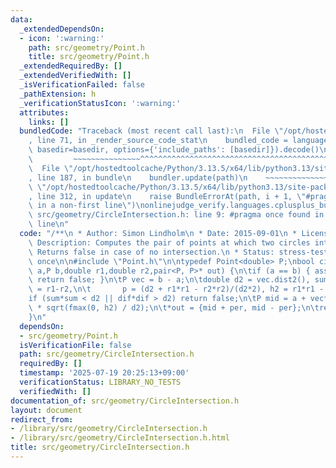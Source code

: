 ```yaml
---
data:
  _extendedDependsOn:
  - icon: ':warning:'
    path: src/geometry/Point.h
    title: src/geometry/Point.h
  _extendedRequiredBy: []
  _extendedVerifiedWith: []
  _isVerificationFailed: false
  _pathExtension: h
  _verificationStatusIcon: ':warning:'
  attributes:
    links: []
  bundledCode: "Traceback (most recent call last):\n  File \"/opt/hostedtoolcache/Python/3.13.5/x64/lib/python3.13/site-packages/onlinejudge_verify/documentation/build.py\"\
    , line 71, in _render_source_code_stat\n    bundled_code = language.bundle(stat.path,\
    \ basedir=basedir, options={'include_paths': [basedir]}).decode()\n          \
    \         ~~~~~~~~~~~~~~~^^^^^^^^^^^^^^^^^^^^^^^^^^^^^^^^^^^^^^^^^^^^^^^^^^^^^^^^^^^^^^^^^^\n\
    \  File \"/opt/hostedtoolcache/Python/3.13.5/x64/lib/python3.13/site-packages/onlinejudge_verify/languages/cplusplus.py\"\
    , line 187, in bundle\n    bundler.update(path)\n    ~~~~~~~~~~~~~~^^^^^^\n  File\
    \ \"/opt/hostedtoolcache/Python/3.13.5/x64/lib/python3.13/site-packages/onlinejudge_verify/languages/cplusplus_bundle.py\"\
    , line 312, in update\n    raise BundleErrorAt(path, i + 1, \"#pragma once found\
    \ in a non-first line\")\nonlinejudge_verify.languages.cplusplus_bundle.BundleErrorAt:\
    \ src/geometry/CircleIntersection.h: line 9: #pragma once found in a non-first\
    \ line\n"
  code: "/**\n * Author: Simon Lindholm\n * Date: 2015-09-01\n * License: CC0\n *\
    \ Description: Computes the pair of points at which two circles intersect.\n *\
    \ Returns false in case of no intersection.\n * Status: stress-tested\n */\n#pragma\
    \ once\n\n#include \"Point.h\"\n\ntypedef Point<double> P;\nbool circleInter(P\
    \ a,P b,double r1,double r2,pair<P, P>* out) {\n\tif (a == b) { assert(r1 != r2);\
    \ return false; }\n\tP vec = b - a;\n\tdouble d2 = vec.dist2(), sum = r1+r2, dif\
    \ = r1-r2,\n\t       p = (d2 + r1*r1 - r2*r2)/(d2*2), h2 = r1*r1 - p*p*d2;\n\t\
    if (sum*sum < d2 || dif*dif > d2) return false;\n\tP mid = a + vec*p, per = vec.perp()\
    \ * sqrt(fmax(0, h2) / d2);\n\t*out = {mid + per, mid - per};\n\treturn true;\n\
    }\n"
  dependsOn:
  - src/geometry/Point.h
  isVerificationFile: false
  path: src/geometry/CircleIntersection.h
  requiredBy: []
  timestamp: '2025-07-19 20:25:13+09:00'
  verificationStatus: LIBRARY_NO_TESTS
  verifiedWith: []
documentation_of: src/geometry/CircleIntersection.h
layout: document
redirect_from:
- /library/src/geometry/CircleIntersection.h
- /library/src/geometry/CircleIntersection.h.html
title: src/geometry/CircleIntersection.h
---
```

